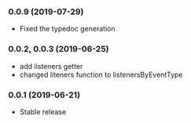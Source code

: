 ### 0.0.9 (2019-07-29)
  * Fixed the typedoc generation

### 0.0.2, 0.0.3 (2019-06-25)
  * add listeners getter
  * changed liteners function to listenersByEventType

### 0.0.1 (2019-06-21)
  * Stable release